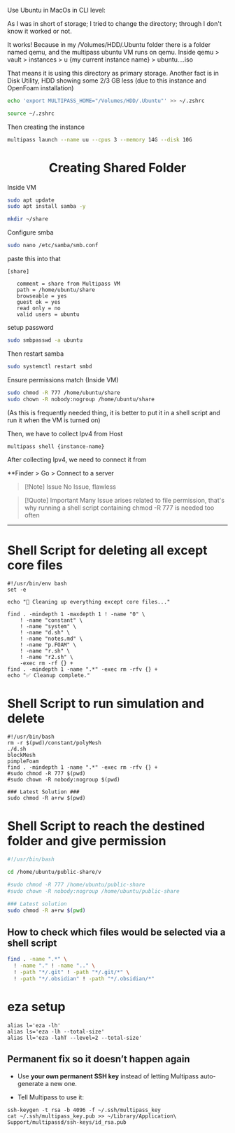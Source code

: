 Use Ubuntu in MacOs in CLI level:

As I was in short of storage; I tried to change the directory; through I don't know it worked or not. 

It works! Because in my /Volumes/HDD/.Ubuntu folder there is a folder named qemu, and the multipass ubuntu VM runs on qemu. Inside qemu > vault > instances > u {my current instance name} > ubuntu....iso

That means it is using this directory as primary storage. Another fact is in Disk Utility, HDD showing some 2/3 GB less (due to this instance and OpenFoam installation)

```zsh
echo 'export MULTIPASS_HOME="/Volumes/HDD/.Ubuntu"' >> ~/.zshrc
```

```zsh
source ~/.zshrc
```

Then creating the instance

```zsh
multipass launch --name uu --cpus 3 --memory 14G --disk 10G
```


<h1><center>Creating Shared Folder</center></h1>
Inside VM

```bash
sudo apt update
sudo apt install samba -y
```

```bash
mkdir ~/share
```

Configure smba
```bash
sudo nano /etc/samba/smb.conf
```

paste this into that

```
[share]

   comment = share from Multipass VM
   path = /home/ubuntu/share
   browseable = yes
   guest ok = yes
   read only = no
   valid users = ubuntu
```

setup password
```bash
sudo smbpasswd -a ubuntu
```

Then restart samba

```bash
sudo systemctl restart smbd
```

Ensure permissions match (Inside VM)
```bash
sudo chmod -R 777 /home/ubuntu/share
sudo chown -R nobody:nogroup /home/ubuntu/share
```
(As this is frequently needed thing, it is better to put it in a shell script and run it when the VM is turned on)

Then, we have to collect Ipv4 from Host

```zsh
multipass shell {instance-name}
```

After collecting Ipv4, we need to connect it from 

**Finder > Go > Connect to a server 

>[!Note] Issue
>No Issue, flawless

>[!Quote] Important
>Many Issue arises related to file permission, that's why running a shell script containing chmod -R 777 is needed too often

***

# Shell Script for deleting all except core files

```shell
#!/usr/bin/env bash
set -e

echo "🧹 Cleaning up everything except core files..."

find . -mindepth 1 -maxdepth 1 ! -name "0" \
    ! -name "constant" \
    ! -name "system" \
    ! -name "d.sh" \
    ! -name "notes.md" \
    ! -name "p.FOAM" \
    ! -name "r.sh" \
    ! -name "r2.sh" \
    -exec rm -rf {} +
find . -mindepth 1 -name ".*" -exec rm -rfv {} +
echo "✅ Cleanup complete."
```

# Shell Script to run simulation and delete 

```shell
#!/usr/bin/bash
rm -r $(pwd)/constant/polyMesh
./d.sh
blockMesh
pimpleFoam
find . -mindepth 1 -name ".*" -exec rm -rfv {} +
#sudo chmod -R 777 $(pwd)
#sudo chown -R nobody:nogroup $(pwd)

### Latest Solution ###
sudo chmod -R a+rw $(pwd)
```

# Shell Script to reach the destined folder and give permission

```zsh                                 
#!/usr/bin/bash

cd /home/ubuntu/public-share/v

#sudo chmod -R 777 /home/ubuntu/public-share
#sudo chown -R nobody:nogroup /home/ubuntu/public-share

### Latest solution
sudo chmod -R a+rw $(pwd)
```


## How to check which files would be selected via a shell script

```zsh
find . -name ".*" \
  ! -name "." ! -name ".." \
  ! -path "*/.git" ! -path "*/.git/*" \
  ! -path "*/.obsidian" ! -path "*/.obsidian/*"
```


# eza setup
```
alias l='eza -lh'
alias ls='eza -lh --total-size'
alias ll='eza -lahT --level=2 --total-size'
```

## **Permanent fix so it doesn’t happen again**

- Use **your own permanent SSH key** instead of letting Multipass auto-generate a new one.
    
- Tell Multipass to use it:

```
ssh-keygen -t rsa -b 4096 -f ~/.ssh/multipass_key
cat ~/.ssh/multipass_key.pub >> ~/Library/Application\ Support/multipassd/ssh-keys/id_rsa.pub
```


